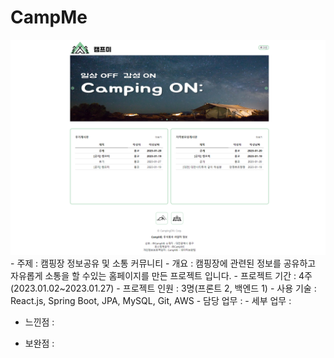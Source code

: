 # CampMe
<img src="Image/CampMe-main.png">
- 주제 : 캠핑장 정보공유 및 소통 커뮤니티 
- 개요 : 캠핑장에 관련된 정보를 공유하고 자유롭게 소통을 할 수있는 홈페이지를 만든 프로젝트 입니다.
- 프로젝트 기간 : 4주(2023.01.02~2023.01.27)
- 프로젝트 인원 : 3명(프론트 2, 백엔드 1)
- 사용 기술 : React.js, Spring Boot, JPA, MySQL, Git, AWS
- 담당 업무 : 
- 세부 업무 : 

- 느낀점 : 


- 보완점 :